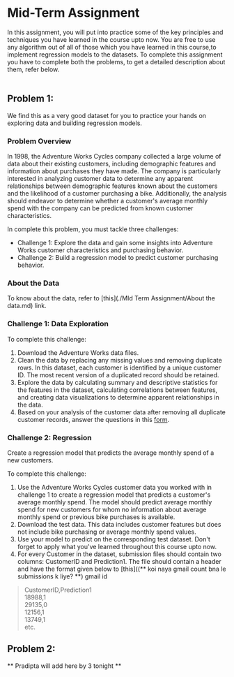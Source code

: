 # Mid-Term Assignment
In this assignment, you will put into practice some of the key principles and techniques you have learned in the course upto now. You are free to use any algorithm out of all of those which you have learned in this course,to implement regression models to the datasets. To complete this assignment you have to complete both the problems, to get a detailed description about them, refer below.<br/> <br/>

## Problem 1:

We find this as a very good dataset for you to practice your hands on exploring data and building regression models.

### Problem Overview
In 1998, the Adventure Works Cycles company collected a large volume of data about their existing customers, including demographic features and information about purchases they have made. The company is particularly interested in analyzing customer data to determine any apparent relationships between demographic features known about the customers and the likelihood of a customer purchasing a bike. Additionally, the analysis should endeavor to determine whether a customer's average monthly spend with the company can be predicted from known customer characteristics.

In complete this problem, you must tackle three challenges:
- Challenge 1: Explore the data and gain some insights into Adventure Works customer characteristics and purchasing behavior.
- Challenge 2: Build a regression model to predict customer purchasing behavior.


### About the Data
To know about the data, refer to [this](./MId Term Assignment/About the data.md) link.

### Challenge 1: Data Exploration

To complete this challenge:
1. Download the Adventure Works data files.
2. Clean the data by replacing any missing values and removing duplicate rows. In this dataset, each customer is identified by a unique customer ID. The most recent version of a duplicated record should be retained.
3. Explore the data by calculating summary and descriptive statistics for the features in the dataset, calculating correlations between features, and creating data visualizations to determine apparent relationships in the data.
4. Based on your analysis of the customer data after removing all duplicate customer records, answer the questions in this [form](https://forms.gle/CJ7cLSZY145yBnmh9).

### Challenge 2: Regression 
Create a regression model that predicts the average monthly spend of a new customers.

To complete this challenge:
1. Use the Adventure Works Cycles customer data you worked with in challenge 1 to create a regression model that predicts a customer's average monthly spend. The model should predict average monthly spend for new customers for whom no information about average monthly spend or previous bike purchases is available.
2. Download the test data. This data includes customer features but does not include bike purchasing or average monthly spend values.
3. Use your model to predict on the corresponding test dataset. Don't forget to apply what you've learned throughout this course upto now.
4. For every Customer in the dataset, submission files should contain two columns: CustomerID and Prediction1.
The file should contain a header and have the format given below to [this]((** koi naya gmail count bna le submissions k liye? **) gmail id

> CustomerID,Prediction1 <br/>
> 18988,1 <br/>
> 29135,0 <br/>
> 12156,1 <br/>
> 13749,1 <br/>
> etc. <br/>

## Problem 2:

** Pradipta will add here by 3 tonight **





